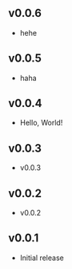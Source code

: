 ## v0.0.6

-   hehe

## v0.0.5

-   haha

## v0.0.4

-   Hello, World!

## v0.0.3

-   v0.0.3

## v0.0.2

-   v0.0.2

## v0.0.1

-   Initial release
